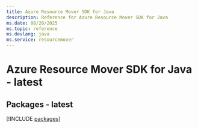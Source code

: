 ```yaml
---
title: Azure Resource Mover SDK for Java
description: Reference for Azure Resource Mover SDK for Java
ms.date: 08/28/2025
ms.topic: reference
ms.devlang: java
ms.service: resourcemover
---
```

# Azure Resource Mover SDK for Java - latest
## Packages - latest
[!INCLUDE [packages](resource-mover-index.md)]